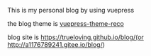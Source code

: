 This is my personal blog by using vuepress  

the blog theme is [vuepress-theme-reco](https://vuepress-theme-reco.recoluan.com/)

blog site is https://trueloving.github.io/blog/(or http://a1176789241.gitee.io/blog/)